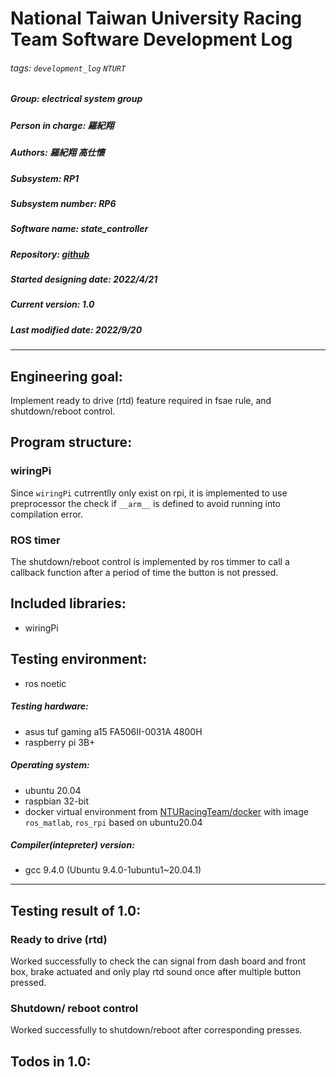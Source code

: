 # National Taiwan University Racing Team Software Development Log
###### tags: `development_log` `NTURT`
##### Group: electrical system group
##### Person in charge: 羅紀翔
##### Authors: 羅紀翔 高仕懷
##### Subsystem: RP1
##### Subsystem number: RP6
##### Software name: state_controller
##### Repository: [github](https://github.com/NTURacingTeam/nturt_state_controller.git)
##### Started designing date: 2022/4/21
##### Current version: 1.0
##### Last modified date: 2022/9/20

---

## Engineering goal:

Implement ready to drive (rtd) feature required in fsae rule, and shutdown/reboot control.

## Program structure:

### wiringPi

Since `wiringPi` cutrrentlly only exist on rpi, it is implemented to use preprocessor the check if `__arm__` is defined to avoid running into compilation error.

### ROS timer

The shutdown/reboot control is implemented by ros timmer to call a callback function after a period of time the button is not pressed.

## Included libraries:

- wiringPi

## Testing environment:

- ros noetic

##### Testing hardware:

- asus tuf gaming a15 FA506II-0031A 4800H
- raspberry pi 3B+

##### Operating system:

- ubuntu 20.04
- raspbian 32-bit
- docker virtual environment from [NTURacingTeam/docker](https://github.com/NTURacingTeam/docker) with image `ros_matlab`, `ros_rpi` based on ubuntu20.04

##### Compiler(intepreter) version:

- gcc 9.4.0 (Ubuntu 9.4.0-1ubuntu1~20.04.1)

---

## Testing result of 1.0:

### Ready to drive (rtd)

Worked successfully to check the can signal from dash board and front box, brake actuated and only play rtd sound once after multiple button pressed.

### Shutdown/ reboot control

Worked successfully to shutdown/reboot after corresponding presses.

## Todos in 1.0:

